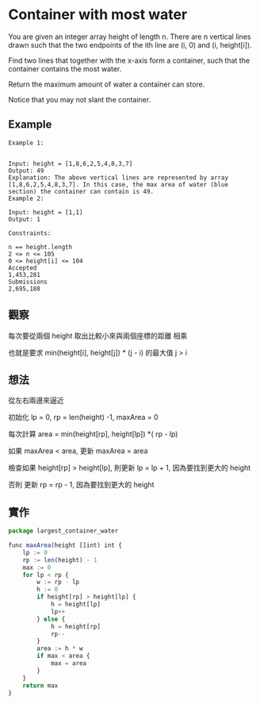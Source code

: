 # Container with most water

You are given an integer array height of length n. There are n vertical lines drawn such that the two endpoints of the ith line are (i, 0) and (i, height[i]).

Find two lines that together with the x-axis form a container, such that the container contains the most water.

Return the maximum amount of water a container can store.

Notice that you may not slant the container.

## Example

```
Example 1:


Input: height = [1,8,6,2,5,4,8,3,7]
Output: 49
Explanation: The above vertical lines are represented by array [1,8,6,2,5,4,8,3,7]. In this case, the max area of water (blue section) the container can contain is 49.
Example 2:

Input: height = [1,1]
Output: 1

Constraints:

n == height.length
2 <= n <= 105
0 <= height[i] <= 104
Accepted
1,453,281
Submissions
2,695,188
```

## 觀察

每次要從兩個 height 取出比較小來與兩個座標的距離 相乘

也就是要求 min(height[i], height[j]) * (j - i) 的最大值 j > i

## 想法

從左右兩邊來逼近

初始化 lp = 0, rp = len(height) -1, maxArea = 0

每次計算  area = min(height[rp], height[lp]) *( rp - lp)

如果 maxArea < area, 更新 maxArea = area

檢查如果  height[rp] > height[lp], 則更新 lp = lp + 1, 因為要找到更大的 height

否則 更新 rp = rp - 1, 因為要找到更大的 height

## 實作

```typescript
package largest_container_water

func maxArea(height []int) int {
	lp := 0
	rp := len(height) - 1
	max := 0
	for lp < rp {
		w := rp - lp
		h := 0
		if height[rp] > height[lp] {
			h = height[lp]
			lp++
		} else {
			h = height[rp]
			rp--
		}
		area := h * w
		if max < area {
			max = area
		}
	}
	return max
}
```
